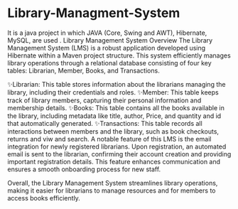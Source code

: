 # Library-Managment-System
It is a java project in which JAVA (Core,  Swing and AWT), Hibernate, MySQL,  are used . 
Library Management System Overview
The Library Management System (LMS) is a robust application developed using Hibernate within a Maven project structure. This system efficiently manages library operations through a relational database consisting of four key tables: Librarian, Member, Books, and Transactions.

✨Librarian: This table stores information about the librarians managing the library, including their credentials and roles.
✨Member: This table keeps track of library members, capturing their personal information and membership details.
✨Books: This table contains all the books available in the library, including metadata like title, author, Price, and quantity  and id that automatically generated.
✨Transactions: This table records all interactions between members and the library, such as book checkouts, returns and viw and search.
A notable feature of this LMS is the email integration for newly registered librarians. Upon registration, an automated email is sent to the librarian, confirming their account creation and providing important registration details. This feature enhances communication and ensures a smooth onboarding process for new staff.

Overall, the Library Management System streamlines library operations, making it easier for librarians to manage resources and for members to access books efficiently.




